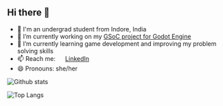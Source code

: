 ## Hi there 👋

<!--
**Vitika9/Vitika9** is a ✨ _special_ ✨ repository because its `README.md` (this file) appears on your GitHub profile.

Here are some ideas to get you started:

- 🔭 I’m currently working on my GSoC project for Godot Engine and improving my problem solving skills.
- 🌱 I’m currently learning game development.
- 📫 How to reach me: 
- 😄 Pronouns: she/her
-->

- 📑 I'm an undergrad student from Indore, India
- 🔭 I’m currently working on my [GSoC project for Godot Engine](https://summerofcode.withgoogle.com/programs/2022/projects/BzqiKO7c)
- 🌱 I’m currently learning game development and improving my problem solving skills
- 📫 Reach me: <img src="https://github.com/bradvin/social-share-urls/blob/master/images/logo-icons/linkedin.jpg" width="15px;"/> [LinkedIn](https://www.linkedin.com/in/vitika-soni/)
- 😄 Pronouns: she/her

![Github stats](https://github-readme-stats.vercel.app/api?username=Vitika9&theme=tokyonight&custom_title=My%20GitHub%20stats&show_icons=true&count_private=true&include_all_commits=true)

![Top Langs](https://github-readme-stats.vercel.app/api/top-langs/?username=Vitika9&theme=tokyonight&layout=compact&hide=dart,swift,html,objective-c)


